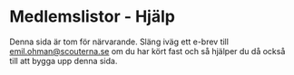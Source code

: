 # Medlemslistor - Hjälp
Denna sida är tom för närvarande. Släng iväg ett e-brev till emil.ohman@scouterna.se om du
har kört fast och så hjälper du då också till att bygga upp denna sida.